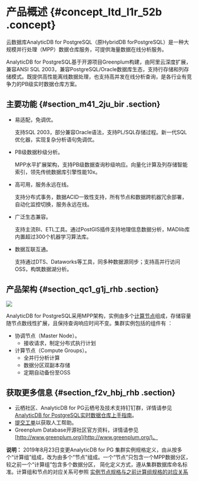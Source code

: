 # 产品概述 {#concept_ltd_l1r_52b .concept}

云数据库AnalyticDB for PostgreSQL（原HybridDB forPostgreSQL）是一种大规模并行处理（MPP）数据仓库服务，可提供海量数据在线分析服务。

AnalyticDB for PostgreSQL基于开源项目Greenplum构建，由阿里云深度扩展，兼容ANSI SQL 2003，兼容PostgreSQL/Oracle数据库生态，支持行存储和列存储模式。既提供高性能离线数据处理，也支持高并发在线分析查询，是各行业有竞争力的PB级实时数据仓库方案。

## 主要功能 {#section_m41_2ju_bir .section}

-   易适配，免调优。

    支持SQL 2003，部分兼容Oracle语法，支持PL/SQL存储过程。新一代SQL优化器，实现复杂分析语句免调优。

-   PB级数据秒级分析。

    MPP水平扩展架构，支持PB级数据查询秒级响应。向量化计算及列存储智能索引，领先传统数据库引擎性能10x。

-   高可用，服务永远在线。

    支持分布式事务，数据ACID一致性支持，所有节点和数据跨机器冗余部署，自动化监控切换，服务永远在线。

-   广泛生态兼容。

    支持主流BI、ETL工具。通过PostGIS插件支持地理信息数据分析，MADlib库内置超过300个机器学习算法库。

-   数据互联互通。

    支持通过DTS、Dataworks等工具，同多种数据源同步；支持高并行访问OSS，构筑数据湖分析。


## 产品架构 {#section_qc1_g1j_rhb .section}

![](http://static-aliyun-doc.oss-cn-hangzhou.aliyuncs.com/assets/img/16833/156681024457459_zh-CN.png)

AnalyticDB for PostgreSQL采用MPP架构，实例由多个[计算节点](cn.zh-CN/产品简介/名词解释.md#)组成，存储容量随节点数线性扩展，且保持查询响应时间不变。集群实例包括的组件有 ：

-   协调节点（Master Node）。
    -   接收请求，制定分布式执行计划
-   计算节点（Compute Groups）。
    -   全并行分析计算
    -   数据分区双副本存储
    -   定期自动备份至OSS

## 获取更多信息 {#section_f2v_hbj_rhb .section}

-   云栖社区、AnalyticDB for PG云栖号及技术支持钉钉群，详情请参见[AnalyticDB for PostgreSQL实时数据仓库上手指南](https://yq.aliyun.com/articles/696196)。
-   [提交工单](https://workorder.console.aliyun.com/console.htm#/ticket/add?productCode=gpdb)以获取人工帮助。
-   Greenplum Database开源社区官方资料，详情请参见[http://www.greenplum.org](http://www.greenplum.org/)。

**说明：** 2019年8月23日变更AnalyticDB for PG 集群实例规格定义，由从按多个“计算组”组成，改为由多个“节点”组成。一个“节点”只包含一个MPP数据分区，较之前一个“计算组”包含多个数据分区， 简化定义方式，遵从集群数据库命名标准。计算组和节点的对应关系可参照 [实例节点规格与之前计算组规格的对应关系](../DNgpdb1830546/ZH-CN_TP_1487775_V1.dita#concept_1877783)

